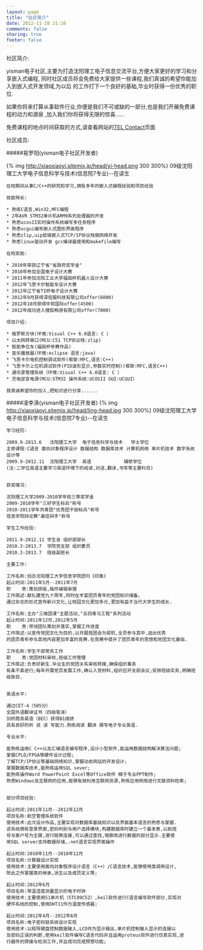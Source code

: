 ```yaml
---
layout: page
title: "社区简介"
date: 2012-11-28 21:16
comments: false
sharing: true
footer: false
---
```

社区简介:

yisman电子社区,主要为打造沈阳理工电子信息交流平台,方便大家更好的学习和分享嵌入式编程,
同时社区成员将会免费给大家提供一些课程,我们真诚的希望你能加入到嵌入式开发领域,为以后
的工作打下一个良好的基础,毕业时获得一份优秀的职位.

如果你将来打算从事软件行业,你便是我们不可或缺的一部分,也是我们开展免费课程的动力和源泉
,加入我们你将获得无限的惊喜......


免费课程的地点时间获取的方式,请查看网站的[TEL Contact](http://xiaoxiaoyi.github.com/about.html "联系我们")页面


社区成员:

#####易罗阳(yisman电子社区开发者)

{% img http://xiaoxiaoyi.sitemix.jp/head/yi-head.png 300 300%}
	09级沈阳理工大学电子信息科学与技术(信息院7专业)--在读生

	在校期间从事C/C++的研究和学习,拥有多年的嵌入式编程经验和项目经验

	技能特长:

	* 熟练C语言,Win32,MFC编程
	* 2年AVR STM32单片机ARM9系列处理器的开发
	* 熟悉ucosII实时操作系统编写多任务程序
	* 熟悉ucgui编写嵌入式图形界面程序
	* 熟悉zlip,uip低端嵌入式TCP/IP协议栈做网络开发
	* 熟悉linux驱动开发 gcc编译器使用和makefile编写

	在校奖励:

	* 2010年荣获辽宁省"省政府奖学金"
	* 2010年参加全国电子设计大赛
	* 2011年参加沈阳工业大学福田杯机器人设计大赛
	* 2012年飞思卡尔智能车设计大赛
	* 2012年辽宁省TI杯电子设计大赛
	* 2012年9月获得深信服科技有限公司offer(6000)
	* 2012年10月获得中软国际offer(4500)
	* 2012年成功进入搜狐畅游有限公司offer(7000)
	
	项目介绍:

	* 俄罗斯方块(环境:Visual C++ 6.0语言: C ）
	* 以太网转串口(MCU:C51 TCP协议栈:zlip)
	* 智能争位车(福田杯参赛作品)
	* 音乐播放器(环境:eclipse 语言:java)
	* 飞思卡尔电机控制调试软件(框架:MFC,语言:C++)
	* 飞思卡尔上位机调试软件(PID波形显示,参数实时控制)(框架:MFC,语言C++)
	* 通讯录管理系统（环境:Visual C++ 6.0语言: C ）
	* 充电逆变电源(MCU:STM32 操作系统:UCOSII GUI:UCGUI）
	
	我真诚希望你的加入,把知识进行分享......	
	
	

#####凌李涣(yisman电子社区开发者)
{% img http://xiaoxiaoyi.sitemix.jp/head/ling-head.jpg 300 300%}
	09级沈阳理工大学电子信息科学与技术(信息院7专业)--在读生

	学习经历:

	2009.9-2013.6	沈阳理工大学	电子信息科学与技术	学士学位
	主修课程:C语言 面向对象程序设计 数据结构 数据库技术 计算机网络 单片机技术 数字系统设计等
	2009.9-2012.11	沈阳理工大学	英语			  辅修学位
	(注:二学位英语主要学习英语环境下的阅读,对话,翻译,书写等主要科目)


	获奖情况:

	沈阳理工大学2009-2010学年校三等奖学金
	2009-2010学年"三好学生标兵"称号
	2010-2011学年共青团"优秀团干部标兵"称号
	信息学院辩论赛"最佳辩手"称号
	
	学生工作经验:

	2011.9-2012.11 学生会 组织部部长
	2010.3-2013.7  学院党支部 组织委员
	2010.3-2013.7  班级副班长

	主要工作:

	工作名称:创办沈阳理工大学信息学院团刊《印象》
	起止时间:2011年5月--2011年7月
	职    责:策划排版,稿件编辑审理
	工作简述:献礼建党九十周年,同时在丰富团员青年的党团知识储备。
	通过杂志的形式宣传新兴文化,让校园文化更加多元,更加有益于当代大学生的成长.
	
	工作名称:主办"三维团课"主题活动,"五四青马工程"系列活动
	起止时间:2011年12月,2012年5月
	职    责:带领团队策划并落实,掌握工作进度
	工作简述:以宣传党团文化为目的,以开展班团会为契机,全员参与其中,选出优秀
	的团员青年参与其他内容更加丰富的竞赛.在竞赛中提升了团员青年的思想和党团文化基础.

	工作名称:学生干部常务工作
	职    责:党团材料审核,班级工作管理
	工作简述:负责好新生.毕业生的党团关系审核转接,确保组织事务
	有条不紊进行;每年开展党员发展工作,确认入党材料,组织召开支部会议;安排班级实务,明确班级账目.
	
	
	英语水平:

	通过CET-4（505分）
	全国外语翻译证书（四级笔译）
	剑桥商务英语（BEC）获得B1成绩
	具有良好的听 说 读 写能力.熟练阅读 翻译 撰写电子专业英语.
	
	专业水平:

	能熟练运用C C++以及汇编语言编写程序,设计小型软件,能运用数据结构解决算法问题;
	掌握CPLD/FPGA等硬件设计过程;
	了解TCP/IP协议等基础网络知识,掌握动态网站的开发设计;
	掌握数据库技术,能熟练运用SQL sever;
	能熟练操作Word PowerPoint Excel等Office软件 精于专业PPT制作;
	熟悉Windows及互联网的应用,能够有效利用互联网资源,熟练应用网络进行文献资料检索;
	

	部分项目经验:

	起止时间:2011年11月--2012年12月
	项目名称:航空管理系统软件
	使用技术:此次设计作品,主要实现对数据库基础知识以及界面基本语言的熟悉与掌握.
	该系统拥有登录界面,密码判别与用户选择模块,构建数据库时建立一个基本表,以航班
	号与客户号为主键,进行链表连接,可以通过查找,增删改进行数据的部分显示.主要使
	用SQL server支持数据存储,.net语言实现界面操作

	起止时间:2010年11月--2010年12月
	项目名称:计算器设计实现
	使用技术:主要使用面向对象程序设计语言（C++）/C语言技术,能够使用类调用设计,
	除此之外掌握类的继承,派生以及成员定义等;

	起止时间:2012年6月
	项目名称:带温湿度测量显示的电子时钟
	使用技术:主要使用51单片机（STC89C52）,keil软件进行C语言编写软件部分,实现对
	硬件系统的控制,使用DHT11作为温度传感器;

	起止时间:2012年4月--2012年6月
	项目名称:电子密码锁系统设计实现
	使用技术:以矩阵键盘控制数据输入,LCD作为显示输出,单片机控制输入显示的连接以
	及密码正误的判断,使用keil软件编写C语言代码并且运用proteus软件进行仿真实现,进
	行器件的焊接与检测工作,并且成功完成预想功能;
